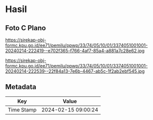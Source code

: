 # Hasil

## Foto C Plano

https://sirekap-obj-formc.kpu.go.id/ee71/pemilu/ppwp/33/74/05/10/01/3374051001001-20240214-222419--e702f365-f766-4af7-85a4-a881a7c28e62.jpg

https://sirekap-obj-formc.kpu.go.id/ee71/pemilu/ppwp/33/74/05/10/01/3374051001001-20240214-222539--22f84a13-7e6b-4467-ab5c-1f2ab2ebf545.jpg


## Metadata

| Key        | Value               |
| ---------- | ------------------- |
| Time Stamp | 2024-02-15 09:00:24 |




